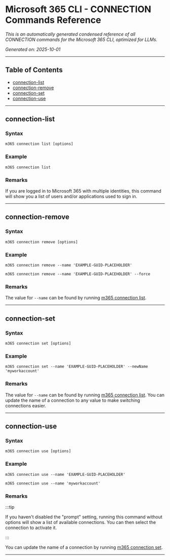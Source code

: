 <!-- DISCLAIMER: All secrets, passwords, and sensitive values in this document are examples only and not real credentials. -->
# Microsoft 365 CLI - CONNECTION Commands Reference

*This is an automatically generated condensed reference of all CONNECTION commands for the Microsoft 365 CLI, optimized for LLMs.*

*Generated on: 2025-10-01*

---

## Table of Contents

- [connection-list](#connection-list)
- [connection-remove](#connection-remove)
- [connection-set](#connection-set)
- [connection-use](#connection-use)

---

## connection-list

### Syntax
```
m365 connection list [options]
```

### Example
```
m365 connection list

```

### Remarks
If you are logged in to Microsoft 365 with multiple identities, this command will show you a list of users and/or applications used to sign in.  



---

## connection-remove

### Syntax
```
m365 connection remove [options]
```

### Example
```
m365 connection remove --name 'EXAMPLE-GUID-PLACEHOLDER'

m365 connection remove --name 'EXAMPLE-GUID-PLACEHOLDER' --force

```

### Remarks
The value for `--name` can be found by running [m365 connection list](connection-list.mdx). 



---

## connection-set

### Syntax
```
m365 connection set [options]
```

### Example
```
m365 connection set --name 'EXAMPLE-GUID-PLACEHOLDER' --newName 'myworkaccount'

```

### Remarks
The value for `--name` can be found by running [m365 connection list](connection-list.mdx). You can update the name of a connection to any value to make switching connections easier. 



---

## connection-use

### Syntax
```
m365 connection use [options]
```

### Example
```
m365 connection use --name 'EXAMPLE-GUID-PLACEHOLDER'

m365 connection use --name 'myworkaccount'

```

### Remarks
:::tip

If you haven't disabled the "prompt" setting, running this command without options will show a list of available connections. You can then select the connection to activate it.

:::

You can update the name of a connection by running [m365 connection set](connection-set.mdx).



---
